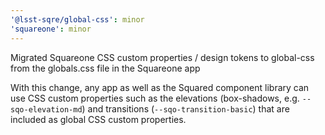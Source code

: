 ```yaml
---
'@lsst-sqre/global-css': minor
'squareone': minor
---
```


Migrated Squareone CSS custom properties / design tokens to global-css from the globals.css file in the Squareone app

With this change, any app as well as the Squared component library can use CSS custom properties such as the elevations (box-shadows, e.g. `--sqo-elevation-md`) and transitions (`--sqo-transition-basic`) that are included as global CSS custom properties.

